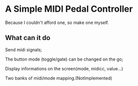 
# A Simple MIDI Pedal Controller

Because I couldn't afford one, so make one myself.

## What can it do

Send midi signals;

The button mode (toggle/gate) can be changed on the go;

Display informations on the screen(mode, midicc, value...)

Two banks of midi/mode mapping.(NotImplemented)
